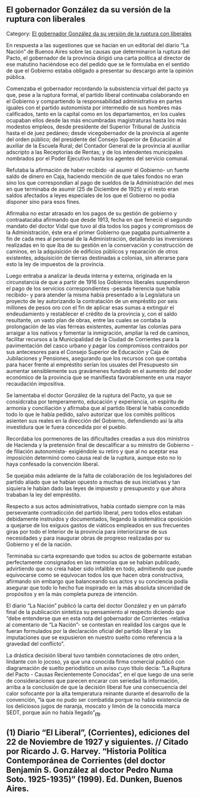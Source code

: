 ## El gobernador González da su versión de la ruptura con liberales

Category: [El gobernador González da su versión de la ruptura con liberales](http://descubrircorrientes.com.ar/2012/index.php/3910-corrientes-en-la-familia-argentina-1870-a-la-actualidad/de-juan-ramon-vidal-a-benjamin-solano-gonzalez-1909-1929/gobierno-de-benjamin-solano-gonzalez/la-ruptura-del-pacto-en-1927/el-gobernador-gonzalez-da-su-version-de-la-ruptura-con-liberales)

En respuesta a las sugestiones que se hacían en un editorial del diario “La Nación” de Buenos Aires sobre las causas que determinaron la ruptura del Pacto, el gobernador de la provincia dirigió una carta política al director de ese matutino haciéndose eco del pedido que se le formulaba en el sentido de que el Gobierno estaba obligado a presentar su descargo ante la opinión pública.

Comenzaba el gobernador recordando la subsistencia virtual del pacto ya que, pese a la ruptura formal, el partido liberal continuaba colaborando en el Gobierno y compartiendo la responsabilidad administrativa en partes iguales con el partido autonomista por intermedio de sus hombres más calificados, tanto en la capital como en los departamentos, en los cuales ocupaban ellos desde las más encumbradas magistraturas hasta los más modestos empleos, desde presidente del Superior Tribunal de Justicia hasta el de juez pedáneo; desde vicegobernador de la provincia al agente del orden público; del presidente del Consejo Superior de Educación al auxiliar de la Escuela Rural; del Contador General de la provincia al auxiliar adscripto a las Receptorías de Rentas; y de los intendentes municipales nombrados por el Poder Ejecutivo hasta los agentes del servicio comunal.

Refutaba la afirmación de haber recibido -al asumir el Gobierno- un fuerte saldo de dinero en Caja, haciendo mención de que tales fondos no eran sino los que correspondían al pago de sueldos de la Administración del mes en que terminaba de asumir (25 de Diciembre de 1925) y el resto eran saldos afectados a leyes especiales de los que el Gobierno no podía disponer sino para esos fines.

Afirmaba no estar atrasado en los pagos de su gestión de gobierno y contraatacaba afirmando que desde 1913, fecha en que feneció el segundo mandato del doctor Vidal que tuvo al día todos los pagos y compromisos de la Administración, éste era el primer Gobierno que pagaba puntualmente a fin de cada mes al personal de la Administración, detallando las inversiones realizadas en lo que iba de su gestión en la conservación y construcción de caminos, en la adquisición de edificios públicos y reparación de otros existentes, adquisición de tierras destinadas a colonias, sin alterarse para esto la ley de impuestos de la provincia.

Luego entraba a analizar la deuda interna y externa, originada en la circunstancia de que a partir de 1916 los Gobiernos liberales suspendieron el pago de los servicios correspondientes -pesada herencia que había recibido- y para atender la misma había presentado a la Legislatura un proyecto de ley autorizando la contratación de un empréstito por seis millones de pesos oro con el fin de aplicar esas sumas a extinguir el endeudamiento y restablecer el crédito de la provincia y, con el saldo resultante, un vasto plan de obras, entre las cuales se contaba la prolongación de las vías férreas existentes, aumentar las colonias para arraigar a los nativos y fomentar la inmigración, ampliar la red de caminos, facilitar recursos a la Municipalidad de la Ciudad de Corrientes para la pavimentación del casco urbano y pagar los compromisos contraídos por sus antecesores para el Consejo Superior de Educación y Caja de Jubilaciones y Pensiones, asegurando que los recursos con que contaba para hacer frente al empréstito serían los usuales del Presupuesto sin aumentar sensiblemente sus gravámenes fundado en el aumento del poder económico de la provincia que se manifiesta favorablemente en una mayor recaudación impositiva.

Se lamentaba el doctor González de la ruptura del Pacto, ya que se considcraba por temperamento, educación y experiencia, un espíritu de armonía y conciliación y afirmaba que al partido liberal le había concedido todo lo que le había pedido, salvo autorizar que los comités políticos asienten sus reales en la dirección del Gobierno, defendiendo así la alta investidura que le fuera concedida por el pueblo.

Recordaba los pormenores de las dificultades creadas a sus dos ministros de Hacienda y la pretensión final de descalificar a su ministro de Gobierno -de filiación autonomista- exigiéndole su retiro y que al no aceptar esa imposición determinó como causa real de la ruptura, aunque esto no lo haya confesado la convención liberal.

Se quejaba más adelante de la falta de colaboración de los legisladores del partido aliado que se habían opuesto a muchas de sus iniciativas y tan siquiera le habían dado las leyes de impuesto y presupuesto y que ahora trababan la ley del empréstito.

Respecto a sus actos administrativos, había contado siempre con la más perseverante contradicción del partido liberal, pero todos ellos estaban debidamente instruidos y documentados, llegando la sistemática oposición a quejarse de los exiguos gastos de viáticos empleados en sus frecuentes giras por todo el Interior de la provincia para interiorizarse de sus necesidades y para inaugurar obras de progreso realizadas por su Gobierno y el de la nación.

Terminaba su carta expresando que todos su actos de gobernante estaban perfectamente consignados en las memorias que se habían publicado, advirtiendo que no creía haber sido infalible en todo, admitiendo que puede equivocarse como se equivocan todos los que hacen obra constructiva, afirmando sin embargo que balanceando sus actos y su conciencia podía asegurar que todo lo hecho fue inspirado en la más absoluta sinceridad de propósitos y en la más completa pureza de intención.

El diario “La Nación” publicó la carta del doctor González y en un párrafo final de la publicación sintetiza su pensamiento al respecto diciendo que “debe entenderse que en esta nota del gobernador de Corrientes -relativa al comentario de “La Nación”- se contestan en realidad los cargos que le fueran formulados por la declaración oficial del partido liberal y las imputaciones que se expusieron en nuestro suelto como referencia a la gravedad del conflicto”.

La drástica decisión liberal tuvo también connotaciones de otro orden, lindante con lo jocoso, ya que una conocida firma comercial publicó con diagramación de suelto periodístico un aviso cuyo título decía: “La Ruptura del Pacto - Causas Recientemente Conocidas”, en el que luego de una serie de consideraciones que parecen encarar con seriedad la información, arriba a la conclusión de que la decisión liberal fue una consecuencia del calor sofocante por la alta temperatura reinante durante el desarrollo de la convención, “la que no pudo ser combatida porque no había existencia de los deliciosos jugos de naranja, moscato y limón de la conocida marca SEDT, porque aún no había llegado”<sub><strong>(1)</strong></sub>.

## **(1)** Diario “El Liberal”, (Corrientes), ediciones del 22 de Noviembre de 1927 y siguientes. // Citado por Ricardo J. G. Harvey. “Historia Política Contemporánea de Corrientes (del doctor Benjamín S. González al doctor Pedro Numa Soto. 1925-1935)” (1999). Ed. Dunken, Buenos Aires.